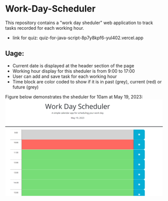 # Work-Day-Scheduler
This repository contains a "work day sheduler" web application to track tasks recorded for each working hour.
- link for quiz: quiz-for-java-script-8p7y8kpf6-yul402.vercel.app

## Uage:
- Current date is displayed at the header section of the page
- Working hour display for this sheduler is from 9:00 to 17:00
- User can add and save task for each working hour 
- Time block are color coded to show if it is in past (grey), current (red) or future (grey)

Figure below demonstrates the sheduler for 10am at May 19, 2023:
![Alt text](/Assets/Fig_01.png?raw=true "Demonstration")
